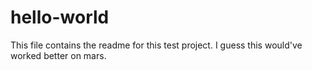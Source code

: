 # hello-world

This file contains the readme for this test project.
I guess this would've worked better on mars.
